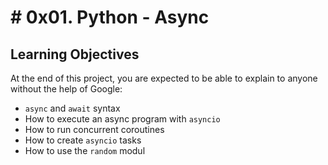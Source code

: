 #  # 0x01. Python - Async

## Learning Objectives

At the end of this project, you are expected to be able to  explain to anyone without the help of Google:

-   `async`  and  `await`  syntax
-   How to execute an async program with  `asyncio`
-   How to run concurrent coroutines
-   How to create  `asyncio`  tasks
-   How to use the  `random`  modul
